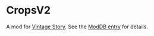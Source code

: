# CropsV2

A mod for [Vintage Story](https://www.vintagestory.at/). See the [ModDB entry](https://mods.vintagestory.at/show/mod/23655) for details.
